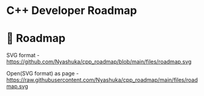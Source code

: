 # C++ Developer Roadmap


# :milky_way: Roadmap

SVG format - https://github.com/Nyashuka/cpp_roadmap/blob/main/files/roadmap.svg

Open(SVG format) as page - https://raw.githubusercontent.com/Nyashuka/cpp_roadmap/main/files/roadmap.svg 